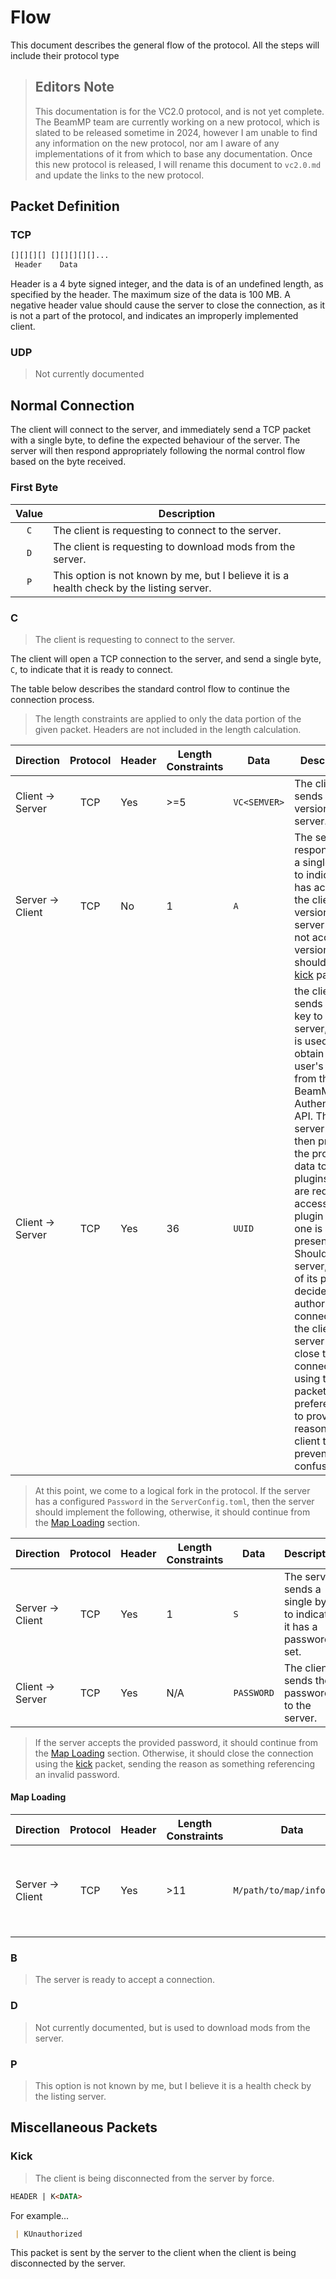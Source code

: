 # Flow

This document describes the general flow of the protocol.
All the steps will include their protocol type

> ## Editors Note
>
> This documentation is for the VC2.0 protocol, and is not yet complete.
> The BeamMP team are currently working on a new protocol, which is slated to be released sometime in 2024, however I am unable to find any information on the new protocol, nor am I aware of any implementations of it from which to base any documentation. Once this new protocol is released, I will rename this document to `vc2.0.md` and update the links to the new protocol.

## Packet Definition

### TCP

```md
[][][][] [][][][][]...
 Header    Data
```

Header is a 4 byte signed integer, and the data is of an undefined length, as specified by the header. The maximum size of the data is 100 MB. A negative header value should cause the server to close the connection, as it is not a part of the protocol, and indicates an improperly implemented client.

### UDP

> Not currently documented

## Normal Connection

The client will connect to the server, and immediately send a TCP packet with a single byte, to define the expected behaviour of the server. The server will then respond appropriately following the normal control flow based on the byte received.

### First Byte

| Value | Description                                                                               |
|:-----:|-------------------------------------------------------------------------------------------|
|  `C`  | The client is requesting to connect to the server.                                        |
|  `D`  | The client is requesting to download mods from the server.                                |
|  `P`  | This option is not known by me, but I believe it is a health check by the listing server. |

### C

> The client is requesting to connect to the server.

The client will open a TCP connection to the server, and send a single byte, `C`, to indicate that it is ready to connect.

The table below describes the standard control flow to continue the connection process.

> The length constraints are applied to only the data portion of the given packet. Headers are not included in the length calculation.

| Direction        | Protocol | Header | Length Constraints | Data         | Description                                                                                                                                                                                                                                                                                                                                                                                                                                                                                                            |
|------------------|:--------:|--------|--------------------|--------------|------------------------------------------------------------------------------------------------------------------------------------------------------------------------------------------------------------------------------------------------------------------------------------------------------------------------------------------------------------------------------------------------------------------------------------------------------------------------------------------------------------------------|
| Client -> Server |   TCP    | Yes    | >=5                | `VC<SEMVER>` | The client sends its version to the server.                                                                                                                                                                                                                                                                                                                                                                                                                                                                            |
| Server -> Client |   TCP    | No     | 1                  | `A`          | The server responds with a single byte to indicate it has accepted the client version. If the server does not accept the version, it should send a [kick](#kick) packet                                                                                                                                                                                                                                                                                                                                                |
| Client -> Server |   TCP    | Yes    | 36                 | `UUID`       | the client sends a public key to the server, which is used to obtain the user's details from the BeamMP Authentication API. The server should then present the profile data to any plugins which are requesting access via the plugin API (if one is present). Should the server, or one of its plugins decide to not authorize the connection of the client, the server should close the connection using the [kick](#kick) packet, with preference as to providing a reason to the client to prevent user confusion. |

> At this point, we come to a logical fork in the protocol. If the server has a configured `Password` in the `ServerConfig.toml`, then the server should implement the following, otherwise, it should continue from the [Map Loading](#map-loading) section.

| Direction        | Protocol | Header | Length Constraints | Data       | Description                                                       |
|------------------|:--------:|--------|--------------------|------------|-------------------------------------------------------------------|
| Server -> Client |   TCP    | Yes    | 1                  | `S`        | The server sends a single byte to indicate it has a password set. |
| Client -> Server |   TCP    | Yes    | N/A                | `PASSWORD` | The client sends the password to the server.                      |

> If the server accepts the provided password, it should continue from the [Map Loading](#map-loading) section. Otherwise, it should close the connection using the [kick](#kick) packet, sending the reason as something referencing an invalid password.

#### Map Loading

| Direction        | Protocol | Header | Length Constraints | Data                      | Description                                                          |
|------------------|:--------:|--------|--------------------|---------------------------|----------------------------------------------------------------------|
| Server -> Client |   TCP    | Yes    | >11                | `M/path/to/map/info.json` | The server sends the path to the map information file to the client. |

### B

> The server is ready to accept a connection.

### D

> Not currently documented, but is used to download mods from the server.

### P

> This option is not known by me, but I believe it is a health check by the listing server.

## Miscellaneous Packets

### Kick

> The client is being disconnected from the server by force.

```md
HEADER | K<DATA>
```

For example...

```md
 | KUnauthorized
```

This packet is sent by the server to the client when the client is being disconnected by the server.
